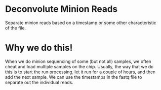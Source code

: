 # Deconvolute Minion Reads

Separate minion reads based on a timestamp or some other characteristic of the file.


# Why we do this!

When we do minion sequencing of some (but not all) samples, we often cheat and load multiple samples on the chip. Usually, the way that we do this is to start the run processing, let it run for a couple of hours, and then add the next sample. We can use the timestamps in the fastq file to separate out the individual reads.




